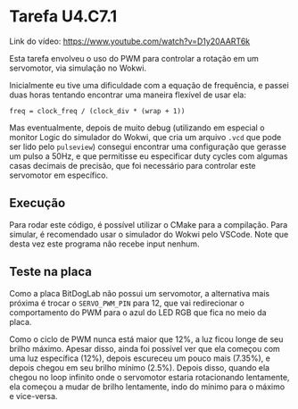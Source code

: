# Tarefa U4.C7.1

Link do vídeo: https://www.youtube.com/watch?v=D1y20AART6k

Esta tarefa envolveu o uso do PWM para controlar a rotação em um
servomotor, via simulação no Wokwi.

Inicialmente eu tive uma dificuldade com a equação de frequência, e
passei duas horas tentando encontrar uma maneira flexível de usar ela:

```
freq = clock_freq / (clock_div * (wrap + 1))
```

Mas eventualmente, depois de muito debug (utilizando em especial o
monitor Logic do simulador do Wokwi, que cria um arquivo `.vcd` que pode
ser lido pelo `pulseview`) consegui encontrar uma configuração que
gerasse um pulso a 50Hz, e que permitisse eu especificar duty cycles com
algumas casas decimais de precisão, que foi necessário para controlar
este servomotor em específico.

## Execução

Para rodar este código, é possível utilizar o CMake para a compilação.
Para simular, é recomendado usar o simulador do Wokwi pelo VSCode. Note
que desta vez este programa não recebe input nenhum.

## Teste na placa

Como a placa BitDogLab não possui um servomotor, a alternativa mais
próxima é trocar o `SERVO_PWM_PIN` para 12, que vai redirecionar o
comportamento do PWM para o azul do LED RGB que fica no meio da placa.

Como o ciclo de PWM nunca está maior que 12%, a luz ficou longe de seu
brilho máximo. Apesar disso, ainda foi possível ver que ela começou com
uma luz específica (12%), depois escureceu um pouco mais (7.35%), e
depois chegou em seu brilho mínimo (2.5%). Depois disso, quando ela
chegou no loop infinito onde o servomotor estaria rotacionando
lentamente, ela começou a mudar de brilho lentamente, indo do mínimo
para o máximo e vice-versa.
